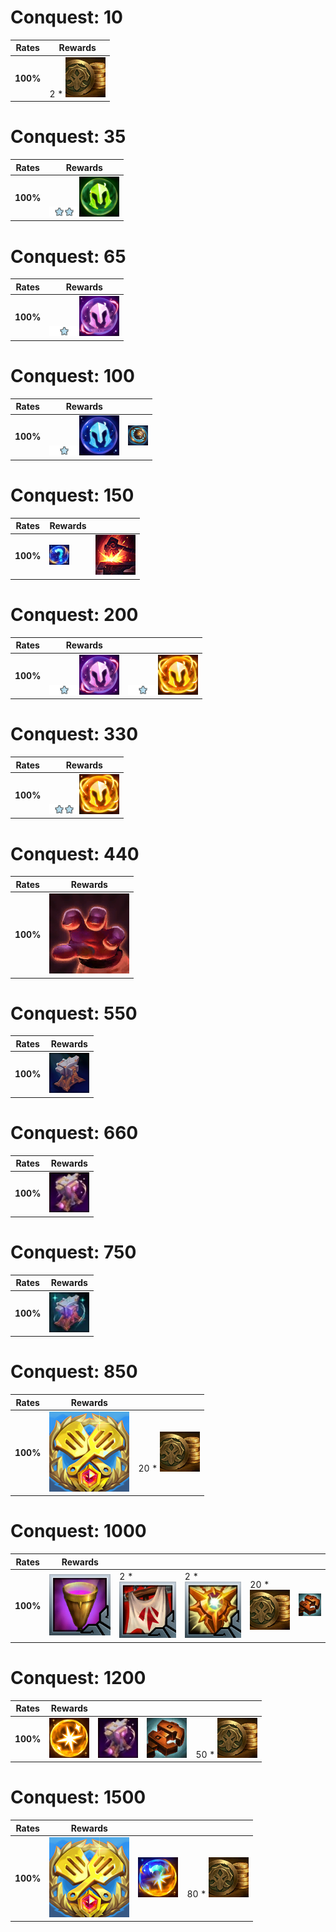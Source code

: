 # Conquest: 10
| **Rates** | **Rewards**                                       |
| -         | -                                                 |
| **100%**  | 2 * ![Gold](../../tftspecs/icon/rewards/Gold.png) |
# Conquest: 35
| **Rates** | **Rewards**                                                                                                                |
| -         | -                                                                                                                          |
| **100%**  | ![Unit_Star](../../tftspecs/icon/rewards/Champion_Star_2.png)![Unit_Cost](../../tftspecs/icon/rewards/Champion_Cost_2.png) |
# Conquest: 65
| **Rates** | **Rewards**                                                                                                                |
| -         | -                                                                                                                          |
| **100%**  | ![Unit_Star](../../tftspecs/icon/rewards/Champion_Star_1.png)![Unit_Cost](../../tftspecs/icon/rewards/Champion_Cost_4.png) |
# Conquest: 100
| **Rates** | **Rewards**                                                                                                                |                                                                                       |
| -         | -                                                                                                                          | -                                                                                     |
| **100%**  | ![Unit_Star](../../tftspecs/icon/rewards/Champion_Star_1.png)![Unit_Cost](../../tftspecs/icon/rewards/Champion_Cost_3.png) | ![LesserChampionDuplicator](../../tftspecs/icon/rewards/LesserChampionDuplicator.png) |
# Conquest: 150
| **Rates** | **Rewards**                                             |                                                       |
| -         | -                                                       | -                                                     |
| **100%**  | ![Component](../../tftspecs/icon/rewards/Component.jpg) | ![Reforger](../../tftspecs/icon/rewards/Reforger.png) |
# Conquest: 200
| **Rates** | **Rewards**                                                                                                                |                                                                                                                            |
| -         | -                                                                                                                          | -                                                                                                                          |
| **100%**  | ![Unit_Star](../../tftspecs/icon/rewards/Champion_Star_1.png)![Unit_Cost](../../tftspecs/icon/rewards/Champion_Cost_4.png) | ![Unit_Star](../../tftspecs/icon/rewards/Champion_Star_1.png)![Unit_Cost](../../tftspecs/icon/rewards/Champion_Cost_5.png) |
# Conquest: 330
| **Rates** | **Rewards**                                                                                                                |
| -         | -                                                                                                                          |
| **100%**  | ![Unit_Star](../../tftspecs/icon/rewards/Champion_Star_2.png)![Unit_Cost](../../tftspecs/icon/rewards/Champion_Cost_5.png) |
# Conquest: 440
| **Rates** | **Rewards**                                                           |
| -         | -                                                                     |
| **100%**  | ![ThiefsGloves](../../tftitems/icon/set13/Craftable/ThiefsGloves.png) |
# Conquest: 550
| **Rates** | **Rewards**                                             |
| -         | -                                                       |
| **100%**  | ![ItemAnvil](../../tftspecs/icon/rewards/ItemAnvil.png) |
# Conquest: 660
| **Rates** | **Rewards**                                                     |
| -         | -                                                               |
| **100%**  | ![ArtifactAnvil](../../tftspecs/icon/rewards/ArtifactAnvil.png) |
# Conquest: 750
| **Rates** | **Rewards**                                                   |
| -         | -                                                             |
| **100%**  | ![SupportAnvil](../../tftspecs/icon/rewards/SupportAnvil.png) |
# Conquest: 850
| **Rates** | **Rewards**                                                           |                                                    |
| -         | -                                                                     | -                                                  |
| **100%**  | ![TacticiansCrown](../../tftitems/icon/set13/Crown/ForceofNature.png) | 20 * ![Gold](../../tftspecs/icon/rewards/Gold.png) |
# Conquest: 1000
| **Rates** | **Rewards**                                                      |                                                                       |                                                                                           |                                                    |                                                                     |
| -         | -                                                                | -                                                                     | -                                                                                         | -                                                  | -                                                                   |
| **100%**  | ![ChaliceofPower](../../tftitems/icon/set13/Support/Chalice.png) | 2 * ![ZekesHerald](../../tftitems/icon/set13/Support/ZekesHerald.png) | 2 * ![LocketoftheIronSolari](../../tftitems/icon/set13/Support/LocketoftheIronSolari.png) | 20 * ![Gold](../../tftspecs/icon/rewards/Gold.png) | ![MagneticRemover](../../tftspecs/icon/rewards/MagneticRemover.png) |
# Conquest: 1200
| **Rates** | **Rewards**                                                 |                                                                 |                                                                     |                                                    |
| -         | -                                                           | -                                                               | -                                                                   | -                                                  |
| **100%**  | ![RadiantItem](../../tftspecs/icon/rewards/RadiantItem.png) | ![ArtifactAnvil](../../tftspecs/icon/rewards/ArtifactAnvil.png) | ![MagneticRemover](../../tftspecs/icon/rewards/MagneticRemover.png) | 50 * ![Gold](../../tftspecs/icon/rewards/Gold.png) |
# Conquest: 1500
| **Rates** | **Rewards**                                                           |                                                                           |                                                    |
| -         | -                                                                     | -                                                                         | -                                                  |
| **100%**  | ![TacticiansCrown](../../tftitems/icon/set13/Crown/ForceofNature.png) | ![radiant_conversion](../../tftspecs/icon/rewards/radiant_conversion.png) | 80 * ![Gold](../../tftspecs/icon/rewards/Gold.png) |
